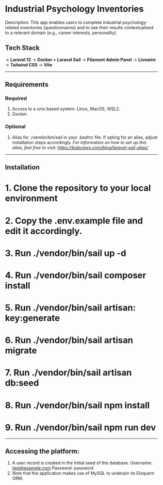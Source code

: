 # Industrial Psychology Inventories

Description: This app enables users to complete industrial psychology-related inventories (questionnaires) and to see their
                results contextualised to a relevant domain (e.g., career interests, personality). 

## Tech Stack
-> **Laravel 12**
-> **Docker + Laravel Sail**
-> **Filament Admin Panel**
-> **Livewire**
-> **Tailwind CSS**
-> **Vite**

---

## Requirements

### Required
1. Access to a unix based system: Linux, MacOS, WSL2. 
2. Docker. 

### Optional
1. Alias for ./vendor/bin/sail in your .bashrc file. If opting for an alias, adjust installation steps accordingly. 
    _For information on how to set up this alias, feel free to visit: https://bobcares.com/blog/laravel-sail-alias/_

---

## Installation
# 1. Clone the repository to your local environment
# 2. Copy the .env.example file and edit it accordingly. 
# 3. Run ./vendor/bin/sail up -d
# 4. Run ./vendor/bin/sail composer install
# 5. Run ./vendor/bin/sail artisan: key:generate
# 6. Run ./vendor/bin/sail artisan migrate
# 7. Run ./vendor/bin/sail artisan db:seed
# 8. Run ./vendor/bin/sail npm install
# 9. Run ./vendor/bin/sail npm run dev

---

## Accessing the platform:
1. A user record is created in the initial seed of the database.
    Username: test@example.com
    Password: password
2. Note that the application makes use of MySQL to underpin its Eloquent ORM. 
